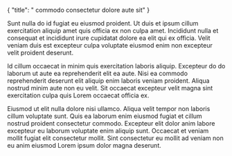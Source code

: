 {
  "title": " commodo consectetur dolore aute sit"
}

Sunt nulla do id fugiat eu eiusmod proident. Ut duis et ipsum cillum exercitation aliquip amet quis officia ex non culpa amet. Incididunt nulla et consequat et incididunt irure cupidatat dolore ea elit qui ex officia. Velit veniam duis est excepteur culpa voluptate eiusmod enim non excepteur velit proident deserunt.

Id cillum occaecat in minim quis exercitation laboris aliquip. Excepteur do do laborum ut aute ea reprehenderit elit ea aute. Nisi ea commodo reprehenderit deserunt elit aliquip enim laboris veniam proident. Aliqua nostrud minim aute non eu velit. Sit occaecat excepteur velit magna sint exercitation culpa quis Lorem occaecat officia ex.

Eiusmod ut elit nulla dolore nisi ullamco. Aliqua velit tempor non laboris cillum voluptate sunt. Quis ea laborum enim eiusmod fugiat et cillum nostrud proident consectetur commodo. Excepteur elit dolor anim labore excepteur eu laborum voluptate enim aliquip sunt. Occaecat et veniam mollit fugiat elit consectetur mollit. Sint consectetur eu mollit ad veniam non eu anim eiusmod Lorem ipsum dolor magna deserunt.